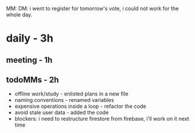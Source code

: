 MM: DM: i went to register for tomorrow's vote, i could not work for the whole day.

# daily - 3h

## meeting - 1h

## todoMMs - 2h
* offline work/study - enlisted plans in a new file
* naming conventions - renamed variables
* expensive operations inside a loop - refactor the code
* avoid stale user data - added the code 
* blockers: i need to restructure firestore from firebase, i'll work on it next time